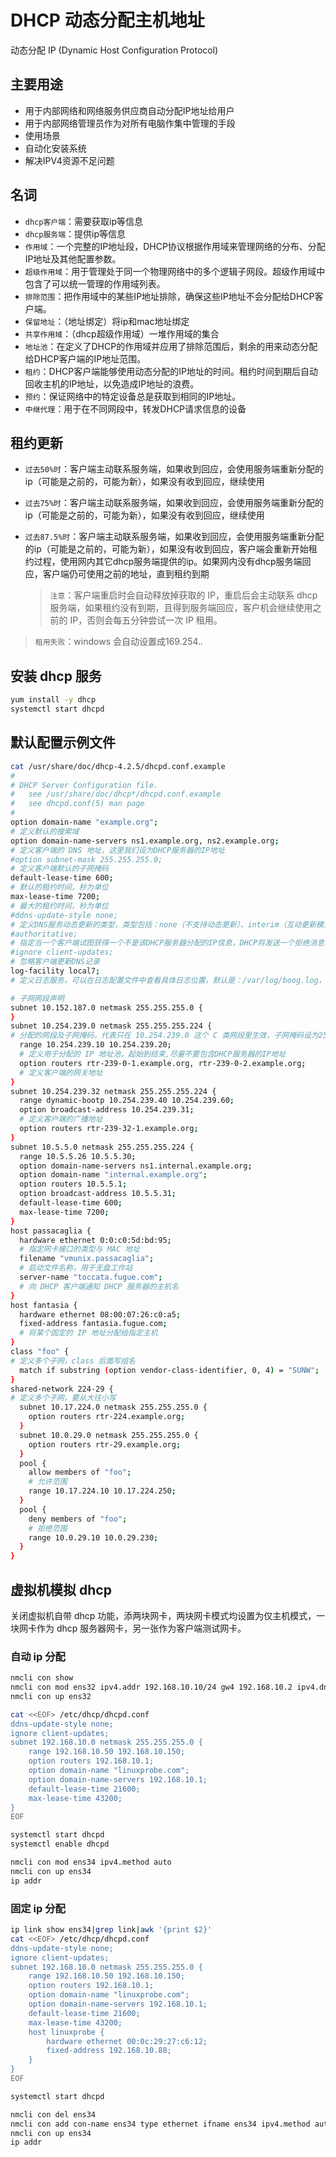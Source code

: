 <!--
 * @Author: jangrui
 * @Date: 2019-08-19 14:52:07
 * @LastEditors: jangrui
 * @LastEditTime: 2019-08-26 22:17:14
 * @Description: DHCP 动态分配主机地址
 -->
 
# DHCP 动态分配主机地址

动态分配 IP (Dynamic Host Configuration Protocol) 

## 主要用途

- 用于内部网络和网络服务供应商自动分配IP地址给用户
- 用于内部网络管理员作为对所有电脑作集中管理的手段
- 使用场景
- 自动化安装系统
- 解决IPV4资源不足问题

## 名词

- `dhcp客户端`：需要获取ip等信息
- `dhcp服务端`：提供ip等信息
- `作用域`：一个完整的IP地址段，DHCP协议根据作用域来管理网络的分布、分配IP地址及其他配置参数。
- `超级作用域`：用于管理处于同一个物理网络中的多个逻辑子网段。超级作用域中包含了可以统一管理的作用域列表。
- `排除范围`：把作用域中的某些IP地址排除，确保这些IP地址不会分配给DHCP客户端。
- `保留地址`：（地址绑定）将ip和mac地址绑定
- `共享作用域`：（dhcp超级作用域）一堆作用域的集合
- `地址池`：在定义了DHCP的作用域并应用了排除范围后，剩余的用来动态分配给DHCP客户端的IP地址范围。
- `租约`：DHCP客户端能够使用动态分配的IP地址的时间。租约时间到期后自动回收主机的IP地址，以免造成IP地址的浪费。
- `预约`：保证网络中的特定设备总是获取到相同的IP地址。
- `中继代理`：用于在不同网段中，转发DHCP请求信息的设备

## 租约更新

- `过去50%时`：客户端主动联系服务端，如果收到回应，会使用服务端重新分配的ip（可能是之前的，可能为新），如果没有收到回应，继续使用
- `过去75%时`：客户端主动联系服务端，如果收到回应，会使用服务端重新分配的ip（可能是之前的，可能为新），如果没有收到回应，继续使用
- `过去87.5%时`：客户端主动联系服务端，如果收到回应，会使用服务端重新分配的ip（可能是之前的，可能为新），如果没有收到回应，客户端会重新开始租约过程，使用网内其它dhcp服务端提供的ip。如果网内没有dhcp服务端回应，客户端仍可使用之前的地址，直到租约到期
  
    > `注意`：客户端重启时会自动释放掉获取的 IP，重启后会主动联系 dhcp 服务端，如果租约没有到期，且得到服务端回应，客户机会继续使用之前的 IP，否则会每五分钟尝试一次 IP 租用。
    
> `租用失败`：windows 会自动设置成169.254.*.* 

## 安装 dhcp 服务

```bash
yum install -y dhcp
systemctl start dhcpd
```

## 默认配置示例文件

```bash
cat /usr/share/doc/dhcp-4.2.5/dhcpd.conf.example
#
# DHCP Server Configuration file.
#   see /usr/share/doc/dhcp*/dhcpd.conf.example
#   see dhcpd.conf(5) man page
#
option domain-name "example.org";
# 定义默认的搜索域
option domain-name-servers ns1.example.org, ns2.example.org;
# 定义客户端的 DNS 地址，这里我们设为DHCP服务器的IP地址
#option subnet-mask 255.255.255.0;
# 定义客户端默认的子网掩码
default-lease-time 600;
# 默认的租约时间，秒为单位
max-lease-time 7200;
# 最大的租约时间，秒为单位
#ddns-update-style none;
# 定义DNS服务动态更新的类型，类型包括：none（不支持动态更新）、interim（互动更新模式）与 ad-hoc（特殊更新模式）
#authoritative;
# 指定当一个客户端试图获得一个不是该DHCP服务器分配的IP信息，DHCP将发送一个拒绝消息，而不会等待请求超时。当请求被拒绝，客户端会重新向当前DHCP发送IP请求获得新地址。
#ignore client-updates;
# 忽略客户端更新DNS记录
log-facility local7;
# 定义日志服务，可以在日志配置文件中查看具体日志位置，默认是：/var/log/boog.log，但是在/var/log/messages里面也会记录dhcp日志

# 子网网段声明
subnet 10.152.187.0 netmask 255.255.255.0 {
}
subnet 10.254.239.0 netmask 255.255.255.224 {
# 分配的网段及子网掩码，代表只在 10.254.239.0 这个 C 类网段里生效，子网掩码设为255.255.255.0
  range 10.254.239.10 10.254.239.20;
  # 定义用于分配的 IP 地址池，起始到结束,尽量不要包含DHCP服务器的IP地址
  option routers rtr-239-0-1.example.org, rtr-239-0-2.example.org;
  # 定义客户端的网关地址
}
subnet 10.254.239.32 netmask 255.255.255.224 {
  range dynamic-bootp 10.254.239.40 10.254.239.60;
  option broadcast-address 10.254.239.31;
  # 定义客户端的广播地址
  option routers rtr-239-32-1.example.org;
}
subnet 10.5.5.0 netmask 255.255.255.224 {
  range 10.5.5.26 10.5.5.30;
  option domain-name-servers ns1.internal.example.org;
  option domain-name "internal.example.org";
  option routers 10.5.5.1;
  option broadcast-address 10.5.5.31;
  default-lease-time 600;
  max-lease-time 7200;
}
host passacaglia {
  hardware ethernet 0:0:c0:5d:bd:95;
  # 指定网卡接口的类型与 MAC 地址
  filename "vmunix.passacaglia";
  # 启动文件名称，用于无盘工作站
  server-name "toccata.fugue.com";
  # 向 DHCP 客户端通知 DHCP 服务器的主机名
}
host fantasia {
  hardware ethernet 08:00:07:26:c0:a5;
  fixed-address fantasia.fugue.com;
  # 将某个固定的 IP 地址分配给指定主机
}
class "foo" {
# 定义多个子网，class 后面写组名
  match if substring (option vendor-class-identifier, 0, 4) = "SUNW";
}
shared-network 224-29 {
# 定义多个子网，要从大往小写
  subnet 10.17.224.0 netmask 255.255.255.0 {
    option routers rtr-224.example.org;
  }
  subnet 10.0.29.0 netmask 255.255.255.0 {
    option routers rtr-29.example.org;
  }
  pool {
    allow members of "foo";
    # 允许范围
    range 10.17.224.10 10.17.224.250;
  }
  pool {
    deny members of "foo";
    # 拒绝范围
    range 10.0.29.10 10.0.29.230;
  }
}
```

## 虚拟机模拟 dhcp

关闭虚拟机自带 dhcp 功能，添两块网卡，两块网卡模式均设置为仅主机模式，一块网卡作为 dhcp 服务器网卡，另一张作为客户端测试网卡。

### 自动 ip 分配

```bash
nmcli con show
nmcli con mod ens32 ipv4.addr 192.168.10.10/24 gw4 192.168.10.2 ipv4.dns 192.168.10.2
nmcli con up ens32

cat <<EOF> /etc/dhcp/dhcpd.conf
ddns-update-style none;
ignore client-updates;
subnet 192.168.10.0 netmask 255.255.255.0 {
    range 192.168.10.50 192.168.10.150;
    option routers 192.168.10.1;
    option domain-name "linuxprobe.com";
    option domain-name-servers 192.168.10.1;
    default-lease-time 21600;
    max-lease-time 43200;
}
EOF

systemctl start dhcpd
systemctl enable dhcpd

nmcli con mod ens34 ipv4.method auto
nmcli con up ens34
ip addr
```

### 固定 ip 分配

```bash
ip link show ens34|grep link|awk '{print $2}'
cat <<EOF> /etc/dhcp/dhcpd.conf 
ddns-update-style none;
ignore client-updates;
subnet 192.168.10.0 netmask 255.255.255.0 {
    range 192.168.10.50 192.168.10.150;
    option routers 192.168.10.1;
    option domain-name "linuxprobe.com";
    option domain-name-servers 192.168.10.1;
    default-lease-time 21600;
    max-lease-time 43200;
    host linuxprobe {
        hardware ethernet 00:0c:29:27:c6:12;
        fixed-address 192.168.10.88;
    }
}
EOF

systemctl start dhcpd

nmcli con del ens34
nmcli con add con-name ens34 type ethernet ifname ens34 ipv4.method auto
nmcli con up ens34
ip addr
```
